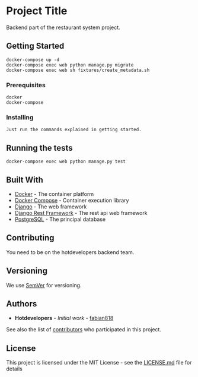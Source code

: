 # Project Title

Backend part of the restaurant system project.

## Getting Started

```
docker-compose up -d
docker-compose exec web python manage.py migrate
docker-compose exec web sh fixtures/create_metadata.sh
```

### Prerequisites

```
docker
docker-compose
```

### Installing

```
Just run the commands explained in getting started.
```


## Running the tests

```
docker-compose exec web python manage.py test
```

## Built With

* [Docker](https://www.docker.com/) - The container platform
* [Docker Compose](https://docs.docker.com/compose/) - Container execution library
* [Django](https://www.djangoproject.com/) - The web framework
* [Django Rest Framework](https://www.django-rest-framework.org/) - The rest api web framework
* [PostgreSQL](https://www.postgresql.org/) - The principal database

## Contributing

You need to be on the hotdevelopers backend team.

## Versioning

We use [SemVer](http://semver.org/) for versioning.

## Authors

* **Hotdevelopers** - *Initial work* - [fabian818](https://github.com/fabian818)

See also the list of [contributors](https://github.com/fabian818/backendrestaurantes/contributors) who participated in this project.

## License

This project is licensed under the MIT License - see the [LICENSE.md](LICENSE.md) file for details
